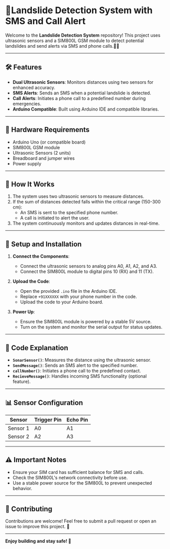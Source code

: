 # 🚨Landslide Detection System with SMS and Call Alert

Welcome to the **Landslide Detection System** repository! This project uses ultrasonic sensors and a SIM800L GSM module to detect potential landslides and send alerts via SMS and phone calls.🚧📱

---

## 🛠️ **Features**

- **Dual Ultrasonic Sensors**: Monitors distances using two sensors for enhanced accuracy.
- **SMS Alerts**: Sends an SMS when a potential landslide is detected.
- **Call Alerts**: Initiates a phone call to a predefined number during emergencies.
- **Arduino Compatible**: Built using Arduino IDE and compatible libraries.

---

## 🧩 **Hardware Requirements**

- Arduino Uno (or compatible board)
- SIM800L GSM module
- Ultrasonic Sensors (2 units)
- Breadboard and jumper wires
- Power supply

---

## 📜 **How It Works**

1. The system uses two ultrasonic sensors to measure distances.
2. If the sum of distances detected falls within the critical range (150-300 cm):
   - An SMS is sent to the specified phone number.
   - A call is initiated to alert the user.
3. The system continuously monitors and updates distances in real-time.

---

## 🚀 **Setup and Installation**

1. **Connect the Components**:
   - Connect the ultrasonic sensors to analog pins A0, A1, A2, and A3.
   - Connect the SIM800L module to digital pins 10 (RX) and 11 (TX).

2. **Upload the Code**:
   - Open the provided `.ino` file in the Arduino IDE.
   - Replace `+91XXXXXX` with your phone number in the code.
   - Upload the code to your Arduino board.

3. **Power Up**:
   - Ensure the SIM800L module is powered by a stable 5V source.
   - Turn on the system and monitor the serial output for status updates.

---

## 📝 **Code Explanation**

- **`SonarSensor()`**:
  Measures the distance using the ultrasonic sensor.
- **`SendMessage()`**:
  Sends an SMS alert to the specified number.
- **`callNumber()`**:
  Initiates a phone call to the predefined contact.
- **`RecieveMessage()`**:
  Handles incoming SMS functionality (optional feature).

---

## 📊 **Sensor Configuration**

| **Sensor**   | **Trigger Pin** | **Echo Pin** |
|--------------|-----------------|--------------|
| Sensor 1     | A0              | A1           |
| Sensor 2     | A2              | A3           |

---

## ⚠️ **Important Notes**

- Ensure your SIM card has sufficient balance for SMS and calls.
- Check the SIM800L's network connectivity before use.
- Use a stable power source for the SIM800L to prevent unexpected behavior.

---

## 🎉 **Contributing**

Contributions are welcome! Feel free to submit a pull request or open an issue to improve this project. 🌟

---

**Enjoy building and stay safe! 🚀**

